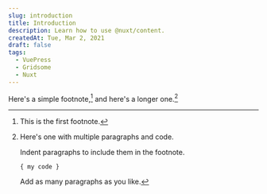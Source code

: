 ```yaml
---
slug: introduction
title: Introduction
description: Learn how to use @nuxt/content.
createdAt: Tue, Mar 2, 2021
draft: false
tags:
  - VuePress
  - Gridsome
  - Nuxt
---
```


Here's a simple footnote,[^1] and here's a longer one.[^bignote]

[^1]: This is the first footnote.

[^bignote]: Here's one with multiple paragraphs and code.

    Indent paragraphs to include them in the footnote.

    `{ my code }`

    Add as many paragraphs as you like.
